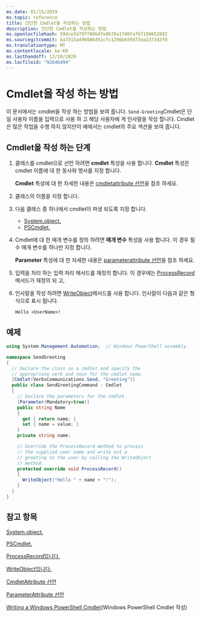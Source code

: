```yaml
---
ms.date: 01/15/2019
ms.topic: reference
title: 간단한 Cmdlet을 작성하는 방법
description: 간단한 Cmdlet을 작성하는 방법
ms.openlocfilehash: 59dce5d797f80647e0b70a1f80faf67198652082
ms.sourcegitcommit: ba7315a496986451cfc1296b659d73ea2373d3f0
ms.translationtype: MT
ms.contentlocale: ko-KR
ms.lasthandoff: 12/10/2020
ms.locfileid: "92646494"
---
```

# <a name="how-to-write-a-cmdlet"></a>Cmdlet을 작성 하는 방법

이 문서에서는 cmdlet을 작성 하는 방법을 보여 줍니다. `Send-Greeting`Cmdlet은 단일 사용자 이름을 입력으로 사용 하 고 해당 사용자에 게 인사말을 작성 합니다. Cmdlet은 많은 작업을 수행 하지 않지만이 예에서는 cmdlet의 주요 섹션을 보여 줍니다.

## <a name="steps-to-write-a-cmdlet"></a>Cmdlet을 작성 하는 단계

1. 클래스를 cmdlet으로 선언 하려면 **cmdlet** 특성을 사용 합니다. **Cmdlet** 특성은 cmdlet 이름에 대 한 동사와 명사를 지정 합니다.

   **Cmdlet** 특성에 대 한 자세한 내용은 [cmdletattribute 선언](cmdlet-attribute-declaration.md)을 참조 하세요.

2. 클래스의 이름을 지정 합니다.

3. 다음 클래스 중 하나에서 cmdlet이 파생 되도록 지정 합니다.

   * [System.object.](/dotnet/api/System.Management.Automation.Cmdlet)
   * [PSCmdlet.](/dotnet/api/System.Management.Automation.PSCmdlet)

4. Cmdlet에 대 한 매개 변수를 정의 하려면 **매개 변수** 특성을 사용 합니다. 이 경우 필수 매개 변수를 하나만 지정 합니다.

   **Parameter** 특성에 대 한 자세한 내용은 [parameterattribute 선언](parameter-attribute-declaration.md)을 참조 하세요.

5. 입력을 처리 하는 입력 처리 메서드를 재정의 합니다. 이 경우에는 [ProcessRecord](/dotnet/api/System.Management.Automation.Cmdlet.ProcessRecord) 메서드가 재정의 되 고,

6. 인사말을 작성 하려면 [WriteObject](/dotnet/api/System.Management.Automation.Cmdlet.WriteObject)메서드를 사용 합니다.
   인사말이 다음과 같은 형식으로 표시 됩니다.

   ```Output
   Hello <UserName>!
   ```

## <a name="example"></a>예제

```csharp
using System.Management.Automation;  // Windows PowerShell assembly.

namespace SendGreeting
{
  // Declare the class as a cmdlet and specify the
  // appropriate verb and noun for the cmdlet name.
  [Cmdlet(VerbsCommunications.Send, "Greeting")]
  public class SendGreetingCommand : Cmdlet
  {
    // Declare the parameters for the cmdlet.
    [Parameter(Mandatory=true)]
    public string Name
    {
      get { return name; }
      set { name = value; }
    }
    private string name;

    // Override the ProcessRecord method to process
    // the supplied user name and write out a
    // greeting to the user by calling the WriteObject
    // method.
    protected override void ProcessRecord()
    {
      WriteObject("Hello " + name + "!");
    }
  }
}
```

## <a name="see-also"></a>참고 항목

[System.object.](/dotnet/api/System.Management.Automation.Cmdlet)

[PSCmdlet.](/dotnet/api/System.Management.Automation.PSCmdlet)

[ProcessRecord입니다.](/dotnet/api/System.Management.Automation.Cmdlet.ProcessRecord)

[WriteObject입니다.](/dotnet/api/System.Management.Automation.Cmdlet.WriteObject)

[CmdletAttribute 선언](cmdlet-attribute-declaration.md)

[ParameterAttribute 선언](parameter-attribute-declaration.md)

[Writing a Windows PowerShell Cmdlet](writing-a-windows-powershell-cmdlet.md)(Windows PowerShell Cmdlet 작성)
